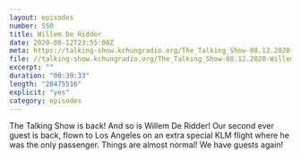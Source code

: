 ```yaml
---
layout: episodes
number: 550
title: Willem De Ridder
date: 2020-08-12T23:55:00Z
meta: https://talking-show.kchungradio.org/The_Talking_Show-08.12.2020-Willem_DeRidder.mp3
file: //talking-show.kchungradio.org/The_Talking_Show-08.12.2020-Willem_DeRidder.mp3
excerpt: ""
duration: "00:39:33"
length: "28475516"
explicit: "yes"
category: episodes
---
```

The Talking Show is back! And so is Willem De Ridder! Our second ever guest is back, flown to Los Angeles on an extra special KLM flight where he was the only passenger. Things are almost normal! We have guests again!
